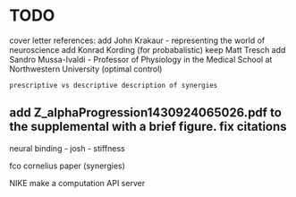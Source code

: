 # TODO
cover letter
	references:
	add John Krakaur - representing the world of neuroscience
	add Konrad Kording (for probabalistic)
	keep Matt Tresch 
	add Sandro Mussa-Ivaldi - Professor of Physiology in the Medical School at Northwestern University (optimal control)

	prescriptive vs descriptive description of synergies

add Z_alphaProgression1430924065026.pdf to the supplemental with a brief figure.
fix citations
-------
neural binding - 
josh - stiffness

fco cornelius paper (synergies)


NIKE
make a computation API server


